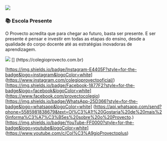 <img src="https://live.staticflickr.com/65535/52972124315_4e6116efd0_h.jpg">

### 📚 Escola Presente
O Provecto acredita que para chegar ao futuro, basta ser presente. E ser presente é pensar e investir em todas as etapas do ensino, desde a qualidade do corpo docente até as estratégias inovadoras de aprendizagem.

<img src="{https://img.shields.io/badge/colegioprovecto.com.br-Site-blue?style=for-the-badge&logo=appveyor}" />
[] (https://colegioprovecto.com.br)

[https://img.shields.io/badge/Instagram-E4405F?style=for-the-badge&logo=instagram&logoColor=white] (https://www.instagram.com/colegioprovectooficial/)
[https://img.shields.io/badge/Facebook-1877F2?style=for-the-badge&logo=facebook&logoColor=white] (https://www.facebook.com/provectocolegio)
[https://img.shields.io/badge/WhatsApp-25D366?style=for-the-badge&logo=whatsapp&logoColor=white] (https://api.whatsapp.com/send?phone=5585981838679&text=Ol%C3%A1!%20Gostaria%20de%20mais%20informa%C3%A7%C3%B5es%20sobre%20o%20Provecto.)
[https://img.shields.io/badge/YouTube-FF0000?style=for-the-badge&logo=youtube&logoColor=white] (https://www.youtube.com/c/Col%C3%A9gioProvectoplus)
